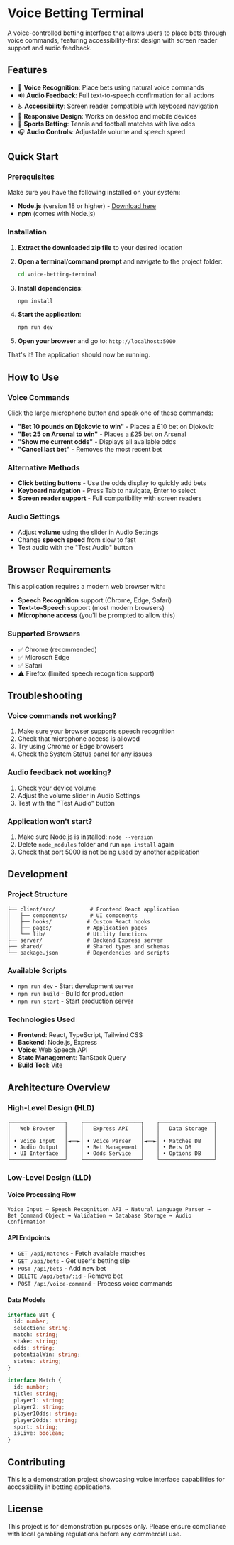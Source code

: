 # Voice Betting Terminal

A voice-controlled betting interface that allows users to place bets through voice commands, featuring accessibility-first design with screen reader support and audio feedback.

## Features

- 🎤 **Voice Recognition**: Place bets using natural voice commands
- 🔊 **Audio Feedback**: Full text-to-speech confirmation for all actions
- ♿ **Accessibility**: Screen reader compatible with keyboard navigation
- 📱 **Responsive Design**: Works on desktop and mobile devices
- 🎾 **Sports Betting**: Tennis and football matches with live odds
- 🎧 **Audio Controls**: Adjustable volume and speech speed

## Quick Start

### Prerequisites

Make sure you have the following installed on your system:
- **Node.js** (version 18 or higher) - [Download here](https://nodejs.org/)
- **npm** (comes with Node.js)

### Installation

1. **Extract the downloaded zip file** to your desired location
2. **Open a terminal/command prompt** and navigate to the project folder:
   ```bash
   cd voice-betting-terminal
   ```

3. **Install dependencies**:
   ```bash
   npm install
   ```

4. **Start the application**:
   ```bash
   npm run dev
   ```

5. **Open your browser** and go to: `http://localhost:5000`

That's it! The application should now be running.

## How to Use

### Voice Commands

Click the large microphone button and speak one of these commands:

- **"Bet 10 pounds on Djokovic to win"** - Places a £10 bet on Djokovic
- **"Bet 25 on Arsenal to win"** - Places a £25 bet on Arsenal
- **"Show me current odds"** - Displays all available odds
- **"Cancel last bet"** - Removes the most recent bet

### Alternative Methods

- **Click betting buttons** - Use the odds display to quickly add bets
- **Keyboard navigation** - Press Tab to navigate, Enter to select
- **Screen reader support** - Full compatibility with screen readers

### Audio Settings

- Adjust **volume** using the slider in Audio Settings
- Change **speech speed** from slow to fast
- Test audio with the "Test Audio" button

## Browser Requirements

This application requires a modern web browser with:
- **Speech Recognition** support (Chrome, Edge, Safari)
- **Text-to-Speech** support (most modern browsers)
- **Microphone access** (you'll be prompted to allow this)

### Supported Browsers
- ✅ Chrome (recommended)
- ✅ Microsoft Edge
- ✅ Safari
- ⚠️ Firefox (limited speech recognition support)

## Troubleshooting

### Voice commands not working?
1. Make sure your browser supports speech recognition
2. Check that microphone access is allowed
3. Try using Chrome or Edge browsers
4. Check the System Status panel for any issues

### Audio feedback not working?
1. Check your device volume
2. Adjust the volume slider in Audio Settings
3. Test with the "Test Audio" button

### Application won't start?
1. Make sure Node.js is installed: `node --version`
2. Delete `node_modules` folder and run `npm install` again
3. Check that port 5000 is not being used by another application

## Development

### Project Structure

```
├── client/src/           # Frontend React application
│   ├── components/       # UI components
│   ├── hooks/           # Custom React hooks
│   ├── pages/           # Application pages
│   └── lib/             # Utility functions
├── server/              # Backend Express server
├── shared/              # Shared types and schemas
└── package.json         # Dependencies and scripts
```

### Available Scripts

- `npm run dev` - Start development server
- `npm run build` - Build for production
- `npm run start` - Start production server

### Technologies Used

- **Frontend**: React, TypeScript, Tailwind CSS
- **Backend**: Node.js, Express
- **Voice**: Web Speech API
- **State Management**: TanStack Query
- **Build Tool**: Vite

## Architecture Overview

### High-Level Design (HLD)

```
┌─────────────────┐    ┌──────────────────┐    ┌─────────────────┐
│   Web Browser   │    │   Express API    │    │   Data Storage  │
│                 │    │                  │    │                 │
│ • Voice Input   │◄──►│ • Voice Parser   │◄──►│ • Matches DB    │
│ • Audio Output  │    │ • Bet Management │    │ • Bets DB       │
│ • UI Interface  │    │ • Odds Service   │    │ • Options DB    │
└─────────────────┘    └──────────────────┘    └─────────────────┘
```

### Low-Level Design (LLD)

#### Voice Processing Flow
```
Voice Input → Speech Recognition API → Natural Language Parser → 
Bet Command Object → Validation → Database Storage → Audio Confirmation
```

#### API Endpoints
- `GET /api/matches` - Fetch available matches
- `GET /api/bets` - Get user's betting slip
- `POST /api/bets` - Add new bet
- `DELETE /api/bets/:id` - Remove bet
- `POST /api/voice-command` - Process voice commands

#### Data Models
```typescript
interface Bet {
  id: number;
  selection: string;
  match: string;
  stake: string;
  odds: string;
  potentialWin: string;
  status: string;
}

interface Match {
  id: number;
  title: string;
  player1: string;
  player2: string;
  player1Odds: string;
  player2Odds: string;
  sport: string;
  isLive: boolean;
}
```

## Contributing

This is a demonstration project showcasing voice interface capabilities for accessibility in betting applications.

## License

This project is for demonstration purposes only. Please ensure compliance with local gambling regulations before any commercial use.